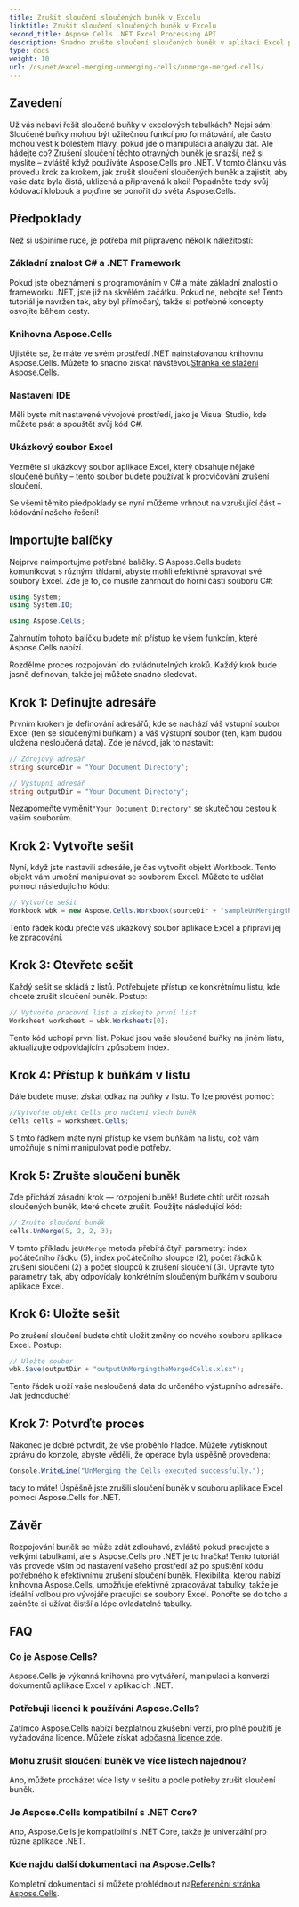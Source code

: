 ```yaml
---
title: Zrušit sloučení sloučených buněk v Excelu
linktitle: Zrušit sloučení sloučených buněk v Excelu
second_title: Aspose.Cells .NET Excel Processing API
description: Snadno zrušte sloučení sloučených buněk v aplikaci Excel pomocí Aspose.Cells pro .NET. Chcete-li vytvářet lepší tabulky, postupujte podle našeho podrobného průvodce.
type: docs
weight: 10
url: /cs/net/excel-merging-unmerging-cells/unmerge-merged-cells/
---
```

## Zavedení

Už vás nebaví řešit sloučené buňky v excelových tabulkách? Nejsi sám! Sloučené buňky mohou být užitečnou funkcí pro formátování, ale často mohou vést k bolestem hlavy, pokud jde o manipulaci a analýzu dat. Ale hádejte co? Zrušení sloučení těchto otravných buněk je snazší, než si myslíte – zvláště když používáte Aspose.Cells pro .NET. V tomto článku vás provedu krok za krokem, jak zrušit sloučení sloučených buněk a zajistit, aby vaše data byla čistá, uklizená a připravená k akci! Popadněte tedy svůj kódovací klobouk a pojďme se ponořit do světa Aspose.Cells.

## Předpoklady

Než si ušpiníme ruce, je potřeba mít připraveno několik náležitostí:

### Základní znalost C# a .NET Framework
Pokud jste obeznámeni s programováním v C# a máte základní znalosti o frameworku .NET, jste již na skvělém začátku. Pokud ne, nebojte se! Tento tutoriál je navržen tak, aby byl přímočarý, takže si potřebné koncepty osvojíte během cesty.

### Knihovna Aspose.Cells
Ujistěte se, že máte ve svém prostředí .NET nainstalovanou knihovnu Aspose.Cells. Můžete to snadno získat návštěvou[Stránka ke stažení Aspose.Cells](https://releases.aspose.com/cells/net/).

### Nastavení IDE
Měli byste mít nastavené vývojové prostředí, jako je Visual Studio, kde můžete psát a spouštět svůj kód C#.

### Ukázkový soubor Excel
Vezměte si ukázkový soubor aplikace Excel, který obsahuje nějaké sloučené buňky – tento soubor budete používat k procvičování zrušení sloučení.

Se všemi těmito předpoklady se nyní můžeme vrhnout na vzrušující část – kódování našeho řešení!

## Importujte balíčky

Nejprve naimportujme potřebné balíčky. S Aspose.Cells budete komunikovat s různými třídami, abyste mohli efektivně spravovat své soubory Excel. Zde je to, co musíte zahrnout do horní části souboru C#:

```csharp
using System;
using System.IO;

using Aspose.Cells;
```

Zahrnutím tohoto balíčku budete mít přístup ke všem funkcím, které Aspose.Cells nabízí.

Rozdělme proces rozpojování do zvládnutelných kroků. Každý krok bude jasně definován, takže jej můžete snadno sledovat.

## Krok 1: Definujte adresáře

Prvním krokem je definování adresářů, kde se nachází váš vstupní soubor Excel (ten se sloučenými buňkami) a váš výstupní soubor (ten, kam budou uložena nesloučená data). Zde je návod, jak to nastavit:

```csharp
// Zdrojový adresář
string sourceDir = "Your Document Directory"; 

// Výstupní adresář
string outputDir = "Your Document Directory"; 
```

 Nezapomeňte vyměnit`"Your Document Directory"` se skutečnou cestou k vašim souborům.

## Krok 2: Vytvořte sešit

Nyní, když jste nastavili adresáře, je čas vytvořit objekt Workbook. Tento objekt vám umožní manipulovat se souborem Excel. Můžete to udělat pomocí následujícího kódu:

```csharp
// Vytvořte sešit
Workbook wbk = new Aspose.Cells.Workbook(sourceDir + "sampleUnMergingtheMergedCells.xlsx");
```

Tento řádek kódu přečte váš ukázkový soubor aplikace Excel a připraví jej ke zpracování. 

## Krok 3: Otevřete sešit

Každý sešit se skládá z listů. Potřebujete přístup ke konkrétnímu listu, kde chcete zrušit sloučení buněk. Postup:

```csharp
// Vytvořte pracovní list a získejte první list
Worksheet worksheet = wbk.Worksheets[0];
```

Tento kód uchopí první list. Pokud jsou vaše sloučené buňky na jiném listu, aktualizujte odpovídajícím způsobem index.

## Krok 4: Přístup k buňkám v listu

Dále budete muset získat odkaz na buňky v listu. To lze provést pomocí:

```csharp
//Vytvořte objekt Cells pro načtení všech buněk
Cells cells = worksheet.Cells;
```

S tímto řádkem máte nyní přístup ke všem buňkám na listu, což vám umožňuje s nimi manipulovat podle potřeby.

## Krok 5: Zrušte sloučení buněk

Zde přichází zásadní krok — rozpojení buněk! Budete chtít určit rozsah sloučených buněk, které chcete zrušit. Použijte následující kód:

```csharp
// Zrušte sloučení buněk
cells.UnMerge(5, 2, 2, 3);
```

 V tomto příkladu je`UnMerge` metoda přebírá čtyři parametry: index počátečního řádku (5), index počátečního sloupce (2), počet řádků k zrušení sloučení (2) a počet sloupců k zrušení sloučení (3). Upravte tyto parametry tak, aby odpovídaly konkrétním sloučeným buňkám v souboru aplikace Excel.

## Krok 6: Uložte sešit

Po zrušení sloučení budete chtít uložit změny do nového souboru aplikace Excel. Postup:

```csharp
// Uložte soubor
wbk.Save(outputDir + "outputUnMergingtheMergedCells.xlsx");
```

Tento řádek uloží vaše nesloučená data do určeného výstupního adresáře. Jak jednoduché!

## Krok 7: Potvrďte proces

Nakonec je dobré potvrdit, že vše proběhlo hladce. Můžete vytisknout zprávu do konzole, abyste věděli, že operace byla úspěšně provedena:

```csharp
Console.WriteLine("UnMerging the Cells executed successfully.");
```

tady to máte! Úspěšně jste zrušili sloučení buněk v souboru aplikace Excel pomocí Aspose.Cells for .NET.

## Závěr

Rozpojování buněk se může zdát zdlouhavé, zvláště pokud pracujete s velkými tabulkami, ale s Aspose.Cells pro .NET je to hračka! Tento tutoriál vás provede vším od nastavení vašeho prostředí až po spuštění kódu potřebného k efektivnímu zrušení sloučení buněk. Flexibilita, kterou nabízí knihovna Aspose.Cells, umožňuje efektivně zpracovávat tabulky, takže je ideální volbou pro vývojáře pracující se soubory Excel. Ponořte se do toho a začněte si užívat čistší a lépe ovladatelné tabulky.

## FAQ

### Co je Aspose.Cells?  
Aspose.Cells je výkonná knihovna pro vytváření, manipulaci a konverzi dokumentů aplikace Excel v aplikacích .NET.

### Potřebuji licenci k používání Aspose.Cells?  
 Zatímco Aspose.Cells nabízí bezplatnou zkušební verzi, pro plné použití je vyžadována licence. Můžete získat a[dočasná licence zde](https://purchase.aspose.com/temporary-license/).

### Mohu zrušit sloučení buněk ve více listech najednou?  
Ano, můžete procházet více listy v sešitu a podle potřeby zrušit sloučení buněk.

### Je Aspose.Cells kompatibilní s .NET Core?  
Ano, Aspose.Cells je kompatibilní s .NET Core, takže je univerzální pro různé aplikace .NET.

### Kde najdu další dokumentaci na Aspose.Cells?  
 Kompletní dokumentaci si můžete prohlédnout na[Referenční stránka Aspose.Cells](https://reference.aspose.com/cells/net/).
